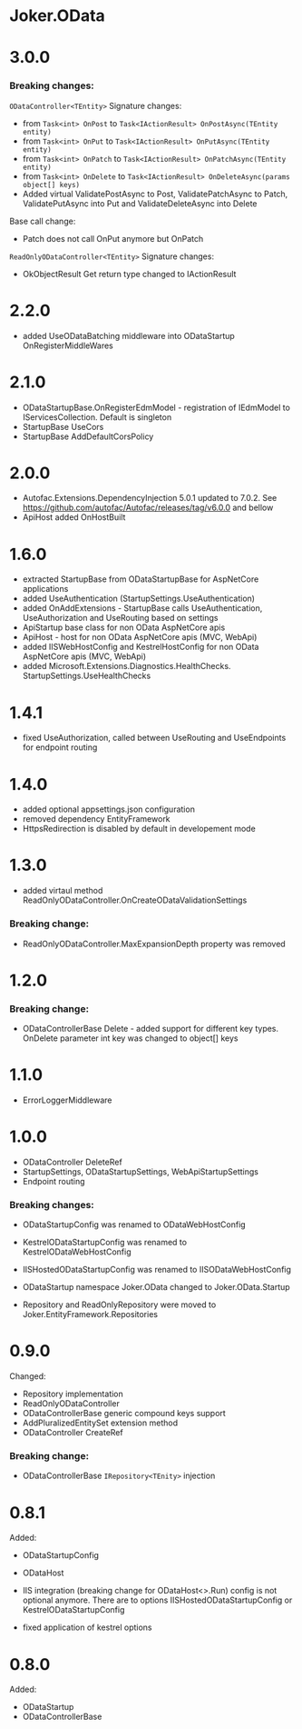 ﻿# Joker.OData

# 3.0.0
### Breaking changes:
`ODataController<TEntity>`
Signature changes:
- from `Task<int> OnPost` to `Task<IActionResult> OnPostAsync(TEntity entity)`
- from `Task<int> OnPut` to `Task<IActionResult> OnPutAsync(TEntity entity)`
- from `Task<int> OnPatch` to `Task<IActionResult> OnPatchAsync(TEntity entity)`
- from `Task<int> OnDelete` to `Task<IActionResult> OnDeleteAsync(params object[] keys)` 
- Added virtual ValidatePostAsync to Post, ValidatePatchAsync to Patch, ValidatePutAsync into Put and ValidateDeleteAsync into Delete

Base call change:
- Patch does not call OnPut anymore but OnPatch

`ReadOnlyODataController<TEntity>`
Signature changes:
- OkObjectResult Get return type changed to IActionResult

# 2.2.0
- added UseODataBatching middleware into ODataStartup OnRegisterMiddleWares

# 2.1.0
- ODataStartupBase.OnRegisterEdmModel - registration of IEdmModel to IServicesCollection. Default is singleton
- StartupBase UseCors
- StartupBase AddDefaultCorsPolicy

# 2.0.0
- Autofac.Extensions.DependencyInjection 5.0.1 updated to 7.0.2. See https://github.com/autofac/Autofac/releases/tag/v6.0.0 and bellow
- ApiHost added OnHostBuilt

# 1.6.0
- extracted StartupBase from ODataStartupBase for AspNetCore applications
- added UseAuthentication (StartupSettings.UseAuthentication)
- added OnAddExtensions - StartupBase calls UseAuthentication, UseAuthorization and UseRouting based on settings
- ApiStartup base class for non OData AspNetCore apis
- ApiHost - host for non OData AspNetCore apis (MVC, WebApi)
- added IISWebHostConfig and KestrelHostConfig for non OData AspNetCore apis (MVC, WebApi)
- added Microsoft.Extensions.Diagnostics.HealthChecks. StartupSettings.UseHealthChecks

# 1.4.1
- fixed UseAuthorization, called between UseRouting and UseEndpoints for endpoint routing

# 1.4.0
- added optional appsettings.json configuration
- removed dependency EntityFramework
- HttpsRedirection is disabled by default in developement mode

# 1.3.0
- added virtaul method ReadOnlyODataController.OnCreateODataValidationSettings
### Breaking change:
- ReadOnlyODataController.MaxExpansionDepth property was removed

# 1.2.0
### Breaking change:
- ODataControllerBase Delete - added support for different key types. OnDelete parameter int key was changed to object[] keys 

# 1.1.0
- ErrorLoggerMiddleware

# 1.0.0
- ODataController DeleteRef
- StartupSettings, ODataStartupSettings, WebApiStartupSettings
- Endpoint routing

### Breaking changes:
- ODataStartupConfig was renamed to ODataWebHostConfig
- KestrelODataStartupConfig was renamed to KestrelODataWebHostConfig
- IISHostedODataStartupConfig was renamed to IISODataWebHostConfig

- ODataStartup namespace Joker.OData changed to Joker.OData.Startup
- Repository and ReadOnlyRepository were moved to Joker.EntityFramework.Repositories

# 0.9.0
Changed:
- Repository implementation
- ReadOnlyODataController
- ODataControllerBase generic compound keys support
- AddPluralizedEntitySet extension method
- ODataController CreateRef

### Breaking change:
- ODataControllerBase `IRepository<TEnity>` injection

# 0.8.1
Added:
- ODataStartupConfig
- ODataHost

- IIS integration (breaking change for ODataHost<>.Run) config is not optional anymore. There are to options IISHostedODataStartupConfig or KestrelODataStartupConfig
- fixed application of kestrel options

# 0.8.0
Added:
- ODataStartup
- ODataControllerBase